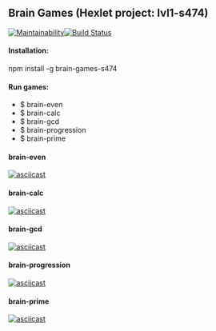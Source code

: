 ## Brain Games (Hexlet project: lvl1-s474)

[![Maintainability](https://api.codeclimate.com/v1/badges/0e93cb25d8a14ee0ec71/maintainability)](https://codeclimate.com/github/lev33/project-lvl1-s474/maintainability)[![Build Status](https://travis-ci.org/lev33/project-lvl1-s474.svg?branch=master)](https://travis-ci.org/lev33/project-lvl1-s474)


#### Installation:

npm install -g brain-games-s474

#### Run games:

*  $ brain-even
*  $ brain-calc
*  $ brain-gcd
*  $ brain-progression
*  $ brain-prime

#### brain-even

[![asciicast](https://asciinema.org/a/OKiWhyG8Sy6hdxXvpkbVsOeSc.svg)](https://asciinema.org/a/OKiWhyG8Sy6hdxXvpkbVsOeSc)

#### brain-calc

[![asciicast](https://asciinema.org/a/r4RQncaL8tbMwHJITxrFGTDKC.svg)](https://asciinema.org/a/r4RQncaL8tbMwHJITxrFGTDKC)

#### brain-gcd

[![asciicast](https://asciinema.org/a/UevlKSBy6L0GuF59SbyuQHrop.svg)](https://asciinema.org/a/UevlKSBy6L0GuF59SbyuQHrop)

#### brain-progression

[![asciicast](https://asciinema.org/a/SUTqxCc3b4hfgncMP5XEDNctm.svg)](https://asciinema.org/a/SUTqxCc3b4hfgncMP5XEDNctm)

#### brain-prime

[![asciicast](https://asciinema.org/a/aZ4IbLI90ohRs1BVfwWyDo7z4.svg)](https://asciinema.org/a/aZ4IbLI90ohRs1BVfwWyDo7z4)
